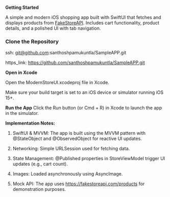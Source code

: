 **Getting Started**

A simple and modern iOS shopping app built with SwiftUI that fetches and displays products from [FakeStoreAPI](https://fakestoreapi.com/). Includes cart functionality, product details, and a polished UI with tab navigation.


### Clone the Repository
ssh: git@github.com:santhoshpamukuntla/SampleAPP.git

https_link: https://github.com/santhoshpamukuntla/SampleAPP.git

**Open in Xcode**

Open the ModernStoreUI.xcodeproj file in Xcode.
 
Make sure your build target is set to an iOS device or simulator running iOS 15+.

**Run the App**
Click the Run button (or Cmd + R) in Xcode to launch the app in the simulator.

**Implementation Notes:**

1. SwiftUI & MVVM: The app is built using the MVVM pattern with @StateObject and @ObservedObject for reactive UI updates. 

2. Networking: Simple URLSession used for fetching data. 

3. State Management: @Published properties in StoreViewModel trigger UI updates (e.g., cart count). 

4. Images: Loaded asynchronously using AsyncImage. 

5. Mock API: The app uses https://fakestoreapi.com/products for demonstration purposes. 
